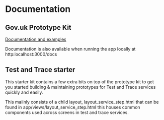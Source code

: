 # Documentation

## Gov.uk Prototype Kit
[Documentation and examples](https://govuk-prototype-kit.herokuapp.com/docs)

Documentation is also available when running the app locally at http:localhost:3000/docs

## Test and Trace starter

This starter kit contains a few extra bits on top of the prototype kit to get you started building & maintaining prototypes for Test and Trace services quickly and easily. 

This maiinly consists of a child layout, layout_service_step.html that can be found in app/views/layout_service_step.html this houses common components used across screens in test and trace services.

